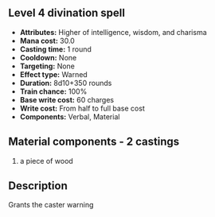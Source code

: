 ## Level 4 divination spell

- **Attributes:** Higher of intelligence, wisdom, and charisma
- **Mana cost:** 30.0
- **Casting time:** 1 round
- **Cooldown:** None
- **Targeting:** None
- **Effect type:** Warned
- **Duration:** 8d10+350 rounds
- **Train chance:** 100%
- **Base write cost:** 60 charges
- **Write cost:** From half to full base cost
- **Components:** Verbal, Material

## Material components - 2 castings

1. a piece of wood

## Description

Grants the caster warning

